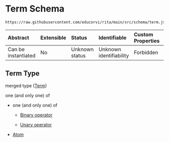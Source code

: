 # Term Schema

```txt
https://raw.githubusercontent.com/educorvi/rita/main/src/schema/term.json
```



| Abstract            | Extensible | Status         | Identifiable            | Custom Properties | Additional Properties | Access Restrictions | Defined In                                                     |
| :------------------ | :--------- | :------------- | :---------------------- | :---------------- | :-------------------- | :------------------ | :------------------------------------------------------------- |
| Can be instantiated | No         | Unknown status | Unknown identifiability | Forbidden         | Allowed               | none                | [term.json](../../src/schema/term.json "open original schema") |

## Term Type

merged type ([Term](term.md))

one (and only one) of

*   one (and only one) of

    *   [Binary operator](operator-oneof-binary-operator.md "check type definition")

    *   [Unary operator](operator-oneof-unary-operator.md "check type definition")

*   [Atom](atom.md "check type definition")
